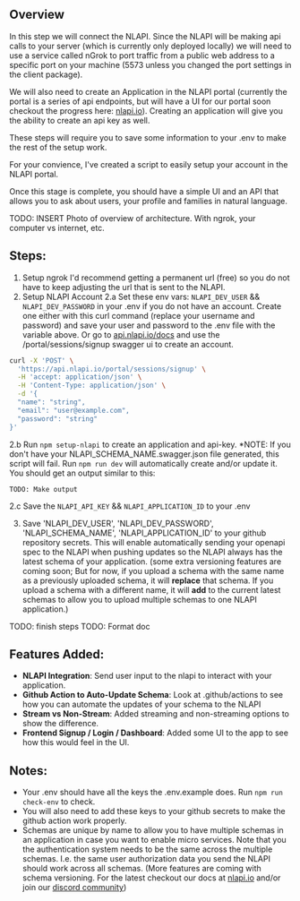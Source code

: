 ## Overview
In this step we will connect the NLAPI. Since the NLAPI will be making api calls to your server (which is currently only deployed locally) we will need to use a service called nGrok to port traffic from a public web address to a specific port on your machine (5573 unless you changed the port settings in the client package). 

We will also need to create an Application in the NLAPI portal (currently the portal is a series of api endpoints, but will have a UI for our portal soon checkout the progress here: [nlapi.io](https://nlapi.io)). Creating an application will give you the ability to create an api key as well. 

These steps will require you to save some information to your .env to make the rest of the setup work.

For your convience, I've created a script to easily setup your account in the NLAPI portal. 

Once this stage is complete, you should have a simple UI and an API that allows you to ask about users, your profile and families in natural language. 

TODO: INSERT Photo of overview of architecture. With ngrok, your computer vs internet, etc. 

## Steps:
1. Setup ngrok
I'd recommend getting a permanent url (free) so you do not have to keep adjusting the url that is sent to the NLAPI.
2. Setup NLAPI Account
2.a Set these env vars: `NLAPI_DEV_USER` && `NLAPI_DEV_PASSWORD` in your .env 
if you do not have an account. 
Create one either with this curl command (replace your username and password) and save your user and password to the .env file with the variable above. Or go to [api.nlapi.io/docs](https://api.nlapi.io/docs#/Portal/signup_user_portal_sessions_signup_post) and use the /portal/sessions/signup swagger ui to create an account. 
```bash
curl -X 'POST' \
  'https://api.nlapi.io/portal/sessions/signup' \
  -H 'accept: application/json' \
  -H 'Content-Type: application/json' \
  -d '{
  "name": "string",
  "email": "user@example.com",
  "password": "string"
}'
```
2.b Run `npm setup-nlapi` to create an application and api-key.
*NOTE: If you don't have your NLAPI_SCHEMA_NAME.swagger.json file generated, this script will fail. Run `npm run dev` will automatically create and/or update it.
You should get an output similar to this:
```
TODO: Make output
```

2.c Save the `NLAPI_API_KEY` && `NLAPI_APPLICATION_ID` to your .env


3. Save 'NLAPI_DEV_USER', 'NLAPI_DEV_PASSWORD', 'NLAPI_SCHEMA_NAME', 'NLAPI_APPLICATION_ID' to your github repository secrets. 
This will enable automatically sending your openapi spec to the NLAPI when pushing updates so the NLAPI always has the latest schema of your application. (some extra versioning features are coming soon; But for now, if you upload a schema with the same name as a previously uploaded schema, it will **replace** that schema. If you upload a schema with a different name, it will **add** to the current latest schemas to allow you to upload multiple schemas to one NLAPI application.)

TODO: finish steps
TODO: Format doc

## Features Added: 

- **NLAPI Integration**: Send user input to the nlapi to interact with your application.
- **Github Action to Auto-Update Schema**: Look at .github/actions to see how you can automate the updates of your schema to the NLAPI
- **Stream vs Non-Stream**: Added streaming and non-streaming options to show the difference. 
- **Frontend Signup / Login / Dashboard**: Added some UI to the app to see how this would feel in the UI.

## Notes: 
- Your .env should have all the keys the .env.example does. Run `npm run check-env` to check. 
- You will also need to add these keys to your github secrets to make the github action work properly.
- Schemas are unique by name to allow you to have multiple schemas in an application in case you want to enable micro services. Note that you the authentication system needs to be the same across the multiple schemas. I.e. the same user authorization data you send the NLAPI should work across all schemas. (More features are coming with schema versioning. For the latest checkout our docs at [nlapi.io](nlapi.io) and/or join our [discord community](https://discord.gg/bcjmGnbj8d))